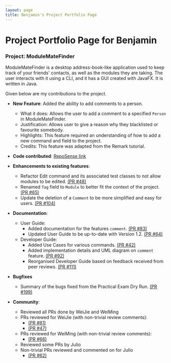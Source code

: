 ```yaml
---
layout: page
title: Benjamin's Project Portfolio Page
---
```

# Project Portfolio Page for Benjamin

### Project: ModuleMateFinder

ModuleMateFinder is a desktop address-book-like application used to keep track of your friends' contacts, as well as 
the modules they are taking. The user interacts with it using a CLI, and it has a GUI created with JavaFX. It is 
written in Java.

Given below are my contributions to the project.


* **New Feature**: Added the ability to add comments to a person.
  * What it does: Allows the user to add a comment to a specified `Person` in ModuleMateFinder.
  * Justification: Allows user to give a reason why they blacklisted or favourite somebody.
  * Highlights: This feature required an understanding of how to add a new command and field to the project.
  * Credits: This feature was adapted from the Remark tutorial.


* **Code contributed**: [RepoSense link](https://nus-cs2103-ay2122s2.github.io/tp-dashboard/?search=Btaykb&sort=groupTitle&sortWithin=title&timeframe=commit&mergegroup=&groupSelect=groupByRepos&breakdown=true&checkedFileTypes=docs~functional-code~test-code~other&since=2022-02-18)


* **Enhancements to existing features**:
  * Refactor Edit command and its associated test classes to
not allow modules to be edited. [(PR #48)](https://github.com/AY2122S2-CS2103T-T13-4/tp/pull/48)
  * Renamed `Tag` field to `Module` to better fit the context of the project. [(PR #65)](https://github.com/AY2122S2-CS2103T-T13-4/tp/pull/65)
  * Update the deletion of a `Comment` to be more simplified and easy for users. [(PR #104)](https://github.com/AY2122S2-CS2103T-T13-4/tp/pull/104)


* **Documentation**:
  * User Guide:
    * Added documentation for the features `comment`. [(PR #83)](https://github.com/AY2122S2-CS2103T-T13-4/tp/pull/83)
    * Updated User Guide to be up-to-date with Version 1.2. [(PR #64)](https://github.com/AY2122S2-CS2103T-T13-4/tp/pull/64)
  * Developer Guide:
    * Added Use Cases for various commands. [(PR #42)](https://github.com/AY2122S2-CS2103T-T13-4/tp/pull/42)
    * Added implementation details and UML diagram on `comment` feature. [(PR #92)](https://github.com/AY2122S2-CS2103T-T13-4/tp/pull/92)
    * Reorganised Developer Guide based on feedback received from peer reviews. [(PR #111)](https://github.com/AY2122S2-CS2103T-T13-4/tp/pull/111)


* **Bugfixes**
  * Summary of the bugs fixed from the Practical Exam Dry Run. [(PR #199)](https://github.com/AY2122S2-CS2103T-T13-4/tp/pull/199)
  

* **Community**:
  - Reviewed all PRs done by WeiJie and WeiMing
  - PRs reviewed for WeiJie (with non-trivial review comments):
    - [(PR #81)](https://github.com/AY2122S2-CS2103T-T13-4/tp/pull/81)
    - [(PR #47)](https://github.com/AY2122S2-CS2103T-T13-4/tp/pull/47)
  - PRs reviewed for WeiMing (with non-trivial review comments):
    - [(PR #66)](https://github.com/AY2122S2-CS2103T-T13-4/tp/pull/66)
  - Reviewed some PRs by Julio
  - Non-trivial PRs reviewed and commented on for Julio
    - [(PR #62)](https://github.com/AY2122S2-CS2103T-T13-4/tp/pull/62)
